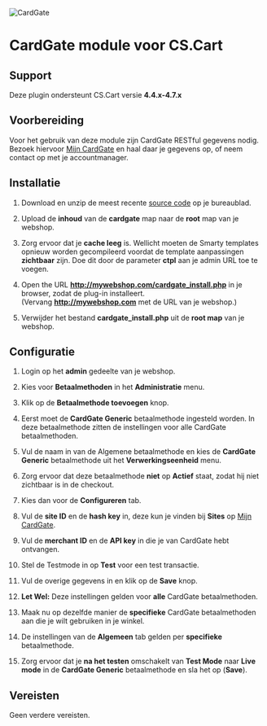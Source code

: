 ![CardGate](https://cdn.curopayments.net/thumb/200/logos/cardgate.png)

# CardGate module voor CS.Cart

## Support

Deze plugin ondersteunt CS.Cart versie **4.4.x-4.7.x**

## Voorbereiding

Voor het gebruik van deze module zijn CardGate RESTful gegevens nodig.  
Bezoek hiervoor [Mijn CardGate](https://my.cardgate.com/) en haal daar je 
gegevens op, of neem contact op met je accountmanager.

## Installatie

1. Download en unzip de meest recente [source code](https://github.com/cardgate/cs-cart/releases) op je bureaublad.

2. Upload de **inhoud** van de **cardgate** map naar de **root** map van je webshop.

3. Zorg ervoor dat je **cache leeg** is. Wellicht moeten de Smarty templates opnieuw worden gecompileerd voordat de template aanpassingen **zichtbaar** zijn.
   Doe dit door de parameter **ctpl** aan je admin URL toe te voegen.

4. Open the URL **http://mywebshop.com/cardgate_install.php** in je browser, zodat de plug-in installeert.  
   (Vervang **http://mywebshop.com** met de URL van je webshop.)

5. Verwijder het bestand **cardgate_install.php** uit de **root map** van je webshop.

## Configuratie

1. Login op het **admin** gedeelte van je webshop.

2. Kies voor **Betaalmethoden** in het **Administratie** menu.

3. Klik op de **Betaalmethode toevoegen** knop.

4. Eerst moet de **CardGate Generic** betaalmethode ingesteld worden. In deze betaalmethode zitten de instellingen voor alle CardGate betaalmethoden.

5. Vul de naam in van de Algemene betaalmethode en kies de **CardGate Generic** betaalmethode uit het **Verwerkingseenheid** menu.

6. Zorg ervoor dat deze betaalmethode **niet** op **Actief** staat, zodat hij niet zichtbaar is in de checkout.

7. Kies dan voor de **Configureren** tab.

8. Vul de **site ID** en de **hash key** in, deze kun je vinden bij **Sites** op [Mijn CardGate](https://my.cardgate.com/).

9. Vul de **merchant ID** en de **API key** in die je van CardGate hebt ontvangen.

10. Stel de Testmode in op **Test** voor een test transactie.

11. Vul de overige gegevens in en klik op de **Save** knop.

12. **Let Wel:** Deze instellingen gelden voor **alle** CardGate betaalmethoden.  
 
13. Maak nu op dezelfde manier de **specifieke** CardGate betaalmethoden aan die je wilt gebruiken in je winkel.

14. De instellingen van de **Algemeen** tab gelden per **specifieke** betaalmethode.

15. Zorg ervoor dat je **na het testen** omschakelt van **Test Mode** naar **Live mode** in de **CardGate Generic** betaalmethode en sla het op (**Save**).

## Vereisten

Geen verdere vereisten.
